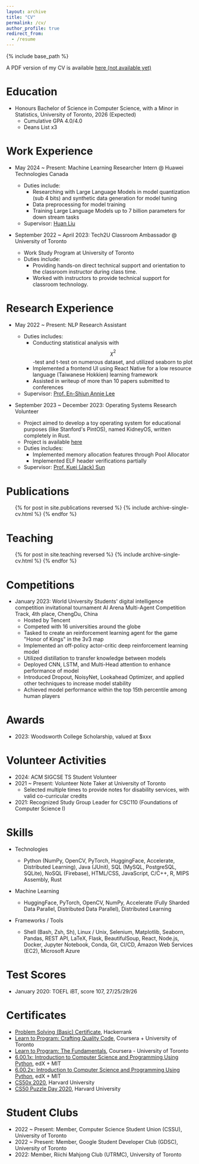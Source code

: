 ```yaml
---
layout: archive
title: "CV"
permalink: /cv/
author_profile: true
redirect_from:
  - /resume
---
```


{% include base_path %}

A PDF version of my CV is available [here (not available yet)](./files/cv.pdf)


# Education
* Honours Bachelor of Science in Computer Science, with a Minor in Statistics, University of Toronto, 2026 (Expected)
  * Cumulative GPA 4.0/4.0
  * Deans List x3


# Work Experience
* May 2024 ~ Present: Machine Learning Researcher Intern @ Huawei Technologies Canada
  * Duties include: 
    * Researching with Large Language Models in model quantization (sub 4 bits) and synthetic data generation for model tuning
    * Data preprocessing for model training
    * Training Large Language Models up to 7 billion parameters for down stream tasks
  * Supervisor: [Huan Liu](https://scholar.google.com/citations?user=6QbMAhkAAAAJ&hl=en)

* September 2022 ~ April 2023: Tech2U Classroom Ambassador @ University of Toronto
  * Work Study Program at University of Toronto
  * Duties include: 
    * Providing hands-on direct technical support and orientation to the classroom instructor during class time. 
    * Worked with instructors to provide technical support for classroom technology. 


# Research Experience
* May 2022 ~ Present: NLP Research Assistant
  * Duties includes: 
    * Conducting statistical analysis with $$\chi^2$$-test and t-test on numerous dataset, and utilized seaborn to plot
    * Implemented a frontend UI using React Native for a low resource language (Taiwanese Hokkien) learning framework
    * Assisted in writeup of more than 10 papers submitted to conferences
  * Supervisor: [Prof. En-Shiun Annie Lee](https://www.cs.toronto.edu/~ealee/public/)

* September 2023 ~ December 2023: Operating Systems Research Volunteer
  * Project aimed to develop a toy operating system for educational purposes (like Stanford's PintOS), named KidneyOS, written completely in Rust. 
  * Project is available [here](https://github.com/KidneyOS/KidneyOS)
  * Duties includes: 
    * Implemented memory allocation features through Pool Allocator
    * Implemented ELF header verifications partially
  * Supervisor: [Prof. Kuei (Jack) Sun](https://www.cs.toronto.edu/~sunk/)


# Publications
  <ul>{% for post in site.publications reversed %}
    {% include archive-single-cv.html %}
  {% endfor %}</ul>
  
<!-- Talks
======
  <ul>{% for post in site.talks reversed %}
    {% include archive-single-talk-cv.html  %}
  {% endfor %}</ul> -->
  

# Teaching
  <ul>{% for post in site.teaching reversed %}
    {% include archive-single-cv.html %}
  {% endfor %}</ul>


# Competitions
* January 2023: World University Students' digital intelligence competition invitational tournament AI Arena Multi-Agent Competition Track, 4th place, ChengDu, China
  * Hosted by Tencent
  * Competed with 16 universities around the globe
  * Tasked to create an reinforcement learning agent for the game "Honor of Kings" in the 3v3 map
  * Implemented an off-policy actor-critic deep reinforcement learning model
  * Utilized distillation to transfer knowledge between models
  * Deployed CNN, LSTM, and Multi-Head attention to enhance performance of model
  * Introduced Dropout, NoisyNet, Lookahead Optimizer, and applied other techniques to increase model stability
  * Achieved model performance within the top 15th percentile among human players


# Awards
* 2023: Woodsworth College Scholarship, valued at $xxx


# Volunteer Activities
* 2024: ACM SIGCSE TS Student Volunteer
* 2021 ~ Present: Volunteer Note Taker at University of Toronto
  * Selected multiple times to provide notes for disability services, with valid co-curricular credits
* 2021: Recognized Study Group Leader for CSC110 (Foundations of Computer Science I)


# Skills
* Technologies
  * Python (NumPy, OpenCV, PyTorch, HuggingFace, Accelerate, Distributed Learning), Java (JUnit), SQL (MySQL, PostgreSQL, SQLite), NoSQL (Firebase), HTML/CSS, JavaScript, C/C++, R, MIPS Assembly, Rust

* Machine Learning
  * HuggingFace, PyTorch, OpenCV, NumPy, Accelerate (Fully Sharded Data Parallel, Distributed Data Parallel), Distributed Learning

* Frameworks / Tools
  * Shell (Bash, Zsh, Sh), Linux / Unix, Selenium, Matplotlib, Seaborn, Pandas, REST API, LaTeX, Flask, BeautifulSoup, React, Node.js, Docker, Jupyter Notebook, Conda, Git, CI/CD, Amazon Web Services (EC2), Microsoft Azure


# Test Scores
* January 2020: TOEFL iBT, score 107, 27/25/29/26


# Certificates
* [Problem Solving (Basic) Certificate](https://www.hackerrank.com/certificates/8eb236781520), Hackerrank
* [Learn to Program: Crafting Quality Code](https://www.coursera.org/account/accomplishments/verify/YD7P65MHBWPD?utm_source=link&utm_medium=certificate&utm_content=cert_image&utm_campaign=pdf_header_button&utm_product=course), Coursera + University of Toronto
* [Learn to Program: The Fundamentals](https://www.coursera.org/account/accomplishments/certificate/B2NBN67TXPU8), Coursera - University of Toronto
* [6.00.1x: Introduction to Computer Science and Programming Using Python](https://courses.edx.org/certificates/c568bdc186144362af0e1f11bc7da436), edX + MIT
* [6.00.2x: Introduction to Computer Science and Programming Using Python](https://courses.edx.org/certificates/f5a4f35e6b8c44fd810b1f892b06f048), edX + MIT
* [CS50x 2020](https://certificates.cs50.io/5777a9fe-7226-4598-97e5-b1014290526d.pdf?size=letter), Harvard University
* [CS50 Puzzle Day 2020](https://certificates.cs50.io/6039e1a8-51ab-4370-9edd-d4893c705bc8), Harvard University


# Student Clubs
* 2022 ~ Present: Member, Computer Science Student Union (CSSU), University of Toronto
* 2022 ~ Present: Member, Google Student Developer Club (GDSC), University of Toronto
* 2022: Member, Riichi Mahjong Club (UTRMC), University of Toronto
